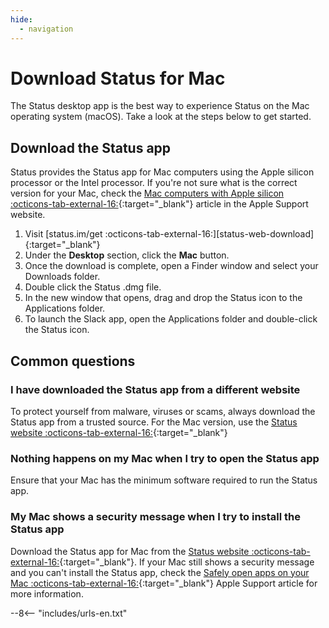 ```yaml
---
hide:
  - navigation
---
```


# Download Status for Mac

The Status desktop app is the best way to experience Status on the Mac operating system (macOS). Take a look at the steps below to get started.

## Download the Status app

Status provides the Status app for Mac computers using the Apple silicon processor or the Intel processor. If you're not sure what is the correct version for your Mac, check the [Mac computers with Apple silicon :octicons-tab-external-16:](https://support.apple.com/en-us/HT211814){:target="_blank"} article in the Apple Support website.

1. Visit [status.im/get :octicons-tab-external-16:][status-web-download]{:target="_blank"}
1. Under the **Desktop** section, click the **Mac** button.
1. Once the download is complete, open a Finder window and select your Downloads folder.
1. Double click the Status .dmg file.
1. In the new window that opens, drag and drop the Status icon to the Applications folder.
1. To launch the Slack app, open the Applications folder and double-click the Status icon.

## Common questions

### I have downloaded the Status app from a different website

To protect yourself from malware, viruses or scams, always download the Status app from a trusted source. For the Mac version, use the [Status website :octicons-tab-external-16:](https://status.im/get){:target="_blank"}

### Nothing happens on my Mac when I try to open the Status app

Ensure that your Mac has the minimum software required to run the Status app.

### My Mac shows a security message when I try to install the Status app

Download the Status app for Mac from the [Status website :octicons-tab-external-16:](https://status.im/get/){:target="_blank"}. If your Mac still shows a security message and you can't install the Status app, check the [Safely open apps on your Mac :octicons-tab-external-16:](https://support.apple.com/en-us/HT202491){:target="_blank"} Apple Support article for more information.

--8<-- "includes/urls-en.txt"

